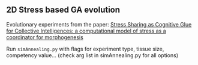 ## 2D Stress based GA evolution

Evolutionary experiments from the paper: [Stress Sharing as Cognitive Glue for Collective Intelligences: a computational model of stress as a coordinator for morphogenesis]


Run `simAnnealing.py` with flags for experiment type, tissue size, competency value... (check arg list in simAnnealing.py for all options) 

[Stress Sharing as Cognitive Glue for Collective Intelligences: a computational model of stress as a coordinator for morphogenesis]: https://osf.io/preprints/osf/9y8ku



